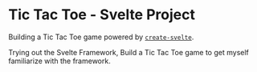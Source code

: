 # Tic Tac Toe - Svelte Project

Building a Tic Tac Toe game powered by [`create-svelte`](https://github.com/sveltejs/kit/tree/master/packages/create-svelte).

Trying out the Svelte Framework, Build a Tic Tac Toe game to get myself familiarize with the framework.
